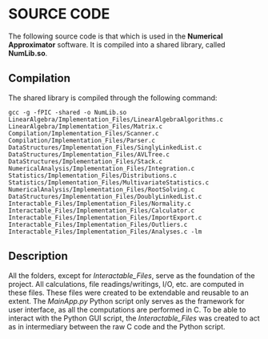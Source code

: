# SOURCE CODE
The following source code is that which is used in the **Numerical Approximator** software. It is compiled into a shared library, called **NumLib.so**. 

## Compilation
The shared library is compiled through the following command:
```
gcc -g -fPIC -shared -o NumLib.so LinearAlgebra/Implementation_Files/LinearAlgebraAlgorithms.c LinearAlgebra/Implementation_Files/Matrix.c Compilation/Implementation_Files/Scanner.c Compilation/Implementation_Files/Parser.c DataStructures/Implementation_Files/SinglyLinkedList.c DataStructures/Implementation_Files/AVLTree.c DataStructures/Implementation_Files/Stack.c NumericalAnalysis/Implementation_Files/Integration.c Statistics/Implementation_Files/Distributions.c Statistics/Implementation_Files/MultivariateStatistics.c NumericalAnalysis/Implementation_Files/RootSolving.c DataStructures/Implementation_Files/DoublyLinkedList.c Interactable_Files/Implementation_Files/Normality.c Interactable_Files/Implementation_Files/Calculator.c Interactable_Files/Implementation_Files/ImportExport.c Interactable_Files/Implementation_Files/Outliers.c Interactable_Files/Implementation_Files/Analyses.c -lm
```

## Description
 All the folders, except for *Interactable_Files*, serve as the foundation of the project. All calculations, file readings/writings, I/O, etc. are computed in these files. These files were created to be extendable and reusable to an extent. The *MainApp.py* Python script only serves as the framework for user interface, as all the computations are performed in C. To be able to interact with the Python GUI script, the *Interactable_Files* was created to act as in intermediary between the raw C code and the Python script. 
